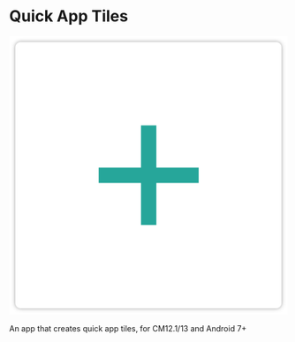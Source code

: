 # Quick App Tiles
![alt tag](https://github.com/manasrawat/QuickAppTiles/blob/master/app/src/main/res/mipmap-hdpi/icon.png?raw=true)

An app that creates quick app tiles, for CM12.1/13 and Android 7+
